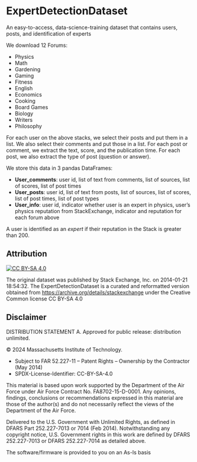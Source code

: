 # ExpertDetectionDataset
An easy-to-access, data-science-training dataset that contains users, posts, and identification of experts

We download 12 Forums:
  - Physics
  - Math
  - Gardening
  - Gaming
  - Fitness
  - English
  - Economics
  - Cooking
  - Board Games
  - Biology
  - Writers
  - Philosophy

For each user on the above stacks, we select their posts and put them in a list.  We also select their comments and put those in a list.  For each post or comment, we extract the text, score, and the publication time.  For each post, we also extract the type of post (question or answer).

We store this data in 3 pandas DataFrames:
  - **User_comments**: user id, list of text from comments, list of sources, list of scores, list of post times
  - **User_posts**:  user id, list of text from posts, list of sources, list of scores, list of post times, list of post types
  - **User_info**: user id, indicator whether user is an expert in physics, user’s physics reputation from StackExchange, indicator and reputation for each forum above
  
A user is identified as an *expert* if their reputation in the Stack is greater than 200. 


## Attribution
[![CC BY-SA 4.0][cc-by-sa-shield]][cc-by-sa]

The original dataset was published by Stack Exchange, Inc. on 2014-01-21 18:54:32.  The ExpertDetectionDataset is a curated and reformatted version obtained from https://archive.org/details/stackexchange under the Creative Common license CC BY-SA 4.0 

[cc-by-sa]: http://creativecommons.org/licenses/by-sa/4.0/
[cc-by-sa-image]: https://licensebuttons.net/l/by-sa/4.0/88x31.png
[cc-by-sa-shield]: https://img.shields.io/badge/License-CC%20BY--SA%204.0-lightgrey.svg

## Disclaimer
DISTRIBUTION STATEMENT A. Approved for public release: distribution unlimited.

© 2024 Massachusetts Institute of Technology.
  - Subject to FAR 52.227-11 – Patent Rights – Ownership by the Contractor (May 2014)
  - SPDX-License-Identifier: CC-BY-SA-4.0

This material is based upon work supported by the Department of the Air Force under Air Force Contract No. FA8702-15-D-0001. Any opinions, findings, conclusions or recommendations expressed in this material are those of the author(s) and do not necessarily reflect the views of the Department of the Air Force.

Delivered to the U.S. Government with Unlimited Rights, as defined in DFARS Part 252.227-7013 or 7014 (Feb 2014). Notwithstanding any copyright notice, U.S. Government rights in this work are defined by DFARS 252.227-7013 or DFARS 252.227-7014 as detailed above.

The software/firmware is provided to you on an As-Is basis
